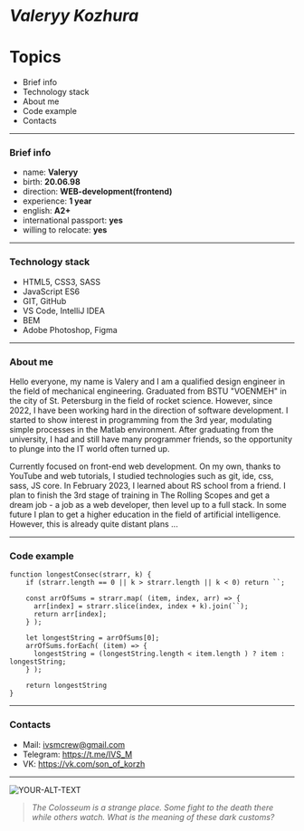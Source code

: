 <div><h1><em> Valeryy Kozhura </em></h1></div>

# Topics
+ Brief info 
+ Technology stack
+ About me
+ Code example
+ Contacts
  
---

### Brief info
* name: **Valeryy**
* birth: **20.06.98**
* direction: **WEB-development(frontend)**
* experience: **1 year**
* english: **A2+**
* international passport: **yes**
* willing to relocate: **yes**

---

### Technology stack
* HTML5, CSS3, SASS
* JavaScript ES6
* GIT, GitHub
* VS Code, IntelliJ IDEA
* BEM 
* Adobe Photoshop, Figma

---

### About me

Hello everyone, my name is Valery and I am a qualified design engineer in the field of mechanical engineering. Graduated from BSTU "VOENMEH" in the city of St. Petersburg in the field of rocket science. However, since 2022, I have been working hard in the direction of software development. I started to show interest in programming from the 3rd year, modulating simple processes in the Matlab environment. After graduating from the university, I had and still have many programmer friends, so the opportunity to plunge into the IT world often turned up. 

Currently focused on front-end web development. On my own, thanks to YouTube and web tutorials, I studied technologies such as git, ide, css, sass, JS core. In February 2023, I learned about RS school from a friend. I plan to finish the 3rd stage of training in The Rolling Scopes and get a dream job - a job as a web developer, then level up to a full stack. In some future I plan to get a higher education in the field of artificial intelligence. However, this is already quite distant plans ...

---

### Code example

```
function longestConsec(strarr, k) {
    if (strarr.length == 0 || k > strarr.length || k < 0) return ``;
    
    const arrOfSums = strarr.map( (item, index, arr) => {
      arr[index] = strarr.slice(index, index + k).join(``);
      return arr[index];
    } );
    
    let longestString = arrOfSums[0];
    arrOfSums.forEach( (item) => {
      longestString = (longestString.length < item.length ) ? item : longestString;
    } );
    
    return longestString
}
```

---

### Contacts

* Mail: ivsmcrew@gmail.com
* Telegram: https://t.me/IVS_M
* VK: https://vk.com/son_of_korzh

---

<picture>
 <source media="(prefers-color-scheme: dark)" srcset="https://static-cdn.jtvnw.net/jtv_user_pictures/f316931b-ee90-48fe-8bf5-17845086f0e3-profile_banner-480.png">
 <source media="(prefers-color-scheme: light)" srcset="https://static-cdn.jtvnw.net/jtv_user_pictures/f316931b-ee90-48fe-8bf5-17845086f0e3-profile_banner-480.png">
 <img alt="YOUR-ALT-TEXT" src="https://static-cdn.jtvnw.net/jtv_user_pictures/f316931b-ee90-48fe-8bf5-17845086f0e3-profile_banner-480.png">
</picture>

> *The Colosseum is a strange place. Some fight to the death there while others watch. What is the meaning of these dark customs?*
